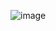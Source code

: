 ![image](https://github.com/Anmolsharma001/HospitalManagementSystem/assets/125640899/86bf66fa-eaf1-42d2-97e3-0626aa5d71ee)
